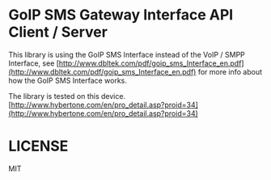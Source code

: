 GoIP SMS Gateway Interface API Client / Server
===

This library is using the GoIP SMS Interface instead of the VoIP / SMPP Interface,
see [http://www.dbltek.com/pdf/goip_sms_Interface_en.pdf](http://www.dbltek.com/pdf/goip_sms_Interface_en.pdf)
for more info about how the GoIP SMS Interface works.

The library is tested on this device. [http://www.hybertone.com/en/pro_detail.asp?proid=34](http://www.hybertone.com/en/pro_detail.asp?proid=34)

LICENSE
===
MIT
